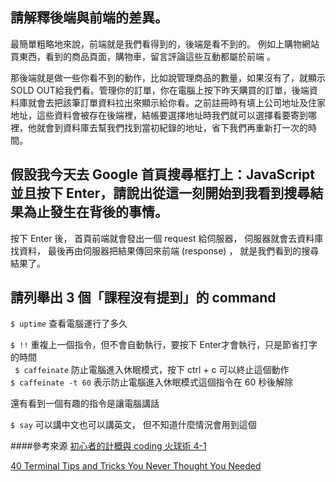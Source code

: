 ## 請解釋後端與前端的差異。

最簡單粗略地來說，前端就是我們看得到的，後端是看不到的。
例如上購物網站買東西，看到的商品頁面，購物車，留言評論這些互動都屬於前端 。

那後端就是做一些你看不到的動作，比如說管理商品的數量，如果沒有了，就顯示 SOLD OUT給我們看。管理你的訂單，你在電腦上按下昨天購買的訂單，後端資料庫就會去把該筆訂單資料拉出來顯示給你看。之前註冊時有填上公司地址及住家地址，這些資料會被存在後端裡，結帳要選擇地址時我們就可以選擇看要寄到哪裡，他就會到資料庫去幫我們找到當初紀錄的地址，省下我們再重新打一次的時間。


## 假設我今天去 Google 首頁搜尋框打上：JavaScript 並且按下 Enter，請說出從這一刻開始到我看到搜尋結果為止發生在背後的事情。

按下 Enter 後， 首頁前端就會發出一個 request 給伺服器， 伺服器就會去資料庫找資料， 最後再由伺服器把結果傳回來前端 (response) ， 就是我們看到的搜尋結果了。

## 請列舉出 3 個「課程沒有提到」的 command

`$ uptime` 查看電腦運行了多久

` $ !! ` 重複上一個指令，但不會自動執行，要按下 Enter才會執行，只是節省打字的時間  
` $ caffeinate` 防止電腦進入休眠模式，按下 ctrl + c 可以終止這個動作  
`$ caffeinate -t 60`  表示防止電腦進入休眠模式這個指令在 60 秒後解除

還有看到一個有趣的指令是讓電腦講話  

` $ say ` 可以講中文也可以講英文， 但不知道什麼情況會用到這個 


####參考來源
[初心者的計概與 coding 火球術 4-1](https://lidemy.com/courses/389485/lectures/5942986)  

[40 Terminal Tips and Tricks You Never Thought You Needed](https://computers.tutsplus.com/tutorials/40-terminal-tips-and-tricks-you-never-thought-you-needed--mac-51192)